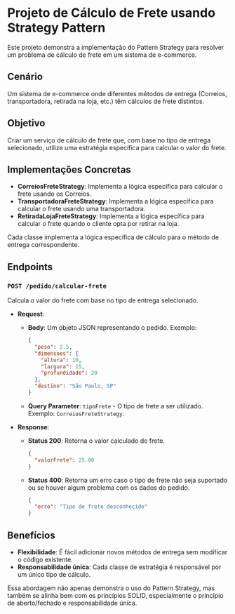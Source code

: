 # Projeto de Cálculo de Frete usando Strategy Pattern

Este projeto demonstra a implementação do Pattern Strategy para resolver um problema de cálculo de frete em um sistema de e-commerce.

## Cenário

Um sistema de e-commerce onde diferentes métodos de entrega (Correios, transportadora, retirada na loja, etc.) têm cálculos de frete distintos.

## Objetivo

Criar um serviço de cálculo de frete que, com base no tipo de entrega selecionado, utilize uma estratégia específica para calcular o valor do frete.

## Implementações Concretas

- **CorreiosFreteStrategy**: Implementa a lógica específica para calcular o frete usando os Correios.
- **TransportadoraFreteStrategy**: Implementa a lógica específica para calcular o frete usando uma transportadora.
- **RetiradaLojaFreteStrategy**: Implementa a lógica específica para calcular o frete quando o cliente opta por retirar na loja.

Cada classe implementa a lógica específica de cálculo para o método de entrega correspondente.

## Endpoints

### `POST /pedido/calcular-frete`

Calcula o valor do frete com base no tipo de entrega selecionado.

- **Request**:
  - **Body**: Um objeto JSON representando o pedido. Exemplo:
    ```json
    {
      "peso": 2.5,
      "dimensoes": {
        "altura": 10,
        "largura": 15,
        "profundidade": 20
      },
      "destino": "São Paulo, SP"
    }
    ```
  - **Query Parameter**: `tipoFrete` - O tipo de frete a ser utilizado. Exemplo: `CorreiosFreteStrategy`.

- **Response**:
  - **Status 200**: Retorna o valor calculado do frete.
    ```json
    {
      "valorFrete": 25.00
    }
    ```
  - **Status 400**: Retorna um erro caso o tipo de frete não seja suportado ou se houver algum problema com os dados do pedido.
    ```json
    {
      "erro": "Tipo de frete desconhecido"
    }
    ```


## Benefícios

- **Flexibilidade**: É fácil adicionar novos métodos de entrega sem modificar o código existente.
- **Responsabilidade única**: Cada classe de estratégia é responsável por um único tipo de cálculo.

Essa abordagem não apenas demonstra o uso do Pattern Strategy, mas também se alinha bem com os princípios SOLID, especialmente o princípio de aberto/fechado e responsabilidade única.

